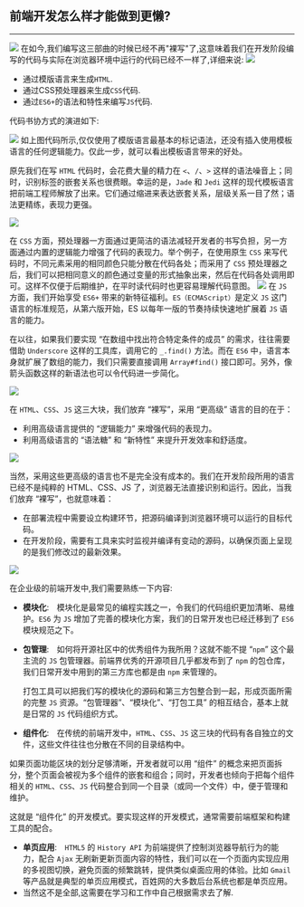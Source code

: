 ## 前端开发怎么样才能做到更懒?
---
![](/assets/article/2017-09-27_01.png)
在如今,我们编写这三部曲的时候已经不再"裸写"了,这意味着我们在开发阶段编写的代码与实际在浏览器环境中运行的代码已经不一样了,详细来说:
![](/assets/article/2017-09-27_02.png)

- 通过模版语言来生成```HTML```.
- 通过CSS预处理器来生成```CSS```代码.
- 通过```ES6+```的语法和特性来编写```JS```代码.

代码书协方式的演进如下:

![](/assets/article/2017-09-27_03.png)
如上图代码所示,仅仅使用了模版语言最基本的标记语法，还没有插入使用模板语言的任何逻辑能力。仅此一步，就可以看出模板语言带来的好处。

原先我们在写 ```HTML``` 代码时，会花费大量的精力在 ```<```、```/```、```>``` 这样的语法噪音上；同时，识别标签的嵌套关系也很费眼。幸运的是，```Jade``` 和 ```Jedi``` 这样的现代模板语言把前端工程师解放了出来。它们通过缩进来表达嵌套关系，层级关系一目了然；语法更精练，表现力更强。


![](/assets/article/2017-09-27_04.png)

在 ```CSS``` 方面，预处理器一方面通过更简洁的语法减轻开发者的书写负担，另一方面通过内置的逻辑能力增强了代码的表现力。举个例子，在使用原生 ```CSS``` 来写代码时，不同元素采用的相同颜色只能分散在代码各处；而采用了 ```CSS``` 预处理器之后，我们可以把相同意义的颜色通过变量的形式抽象出来，然后在代码各处调用即可。这样不仅便于后期维护，在平时读代码时也更容易理解代码意图。
![](/assets/article/2017-09-27_05.png)
在 ```JS``` 方面，我们开始享受 ```ES6+``` 带来的新特征福利。```ES（ECMAScript）```是定义 ```JS``` 这门语言的标准规范，从第六版开始，ES 以每年一版的节奏持续快速地扩展着 ```JS``` 语言的能力。

在以往，如果我们要实现 “在数组中找出符合特定条件的成员” 的需求，往往需要借助 ```Underscore``` 这样的工具库，调用它的 ```_.find()``` 方法。而在 ```ES6``` 中，语言本身就扩展了数组的能力，我们只需要直接调用 ```Array#find()``` 接口即可。另外，像箭头函数这样的新语法也可以令代码进一步简化。

![](/assets/article/2017-09-27_06.png)

在 ```HTML```、```CSS```、```JS``` 这三大块，我们放弃 “裸写”，采用 “更高级” 语言的目的在于：
- 利用高级语言提供的 “逻辑能力” 来增强代码的表现力。
- 利用高级语言的 “语法糖” 和 “新特性” 来提升开发效率和舒适度。

![](/assets/article/2017-09-27_07.png)

当然，采用这些更高级的语言也不是完全没有成本的。我们在开发阶段所用的语言已经不是纯粹的 HTML、CSS、JS 了，浏览器无法直接识别和运行。因此，当我们放弃 “裸写”，也就意味着：
- 在部署流程中需要设立构建环节，把源码编译到浏览器环境可以运行的目标代码。
- 在开发阶段，需要有工具来实时监视并编译有变动的源码，以确保页面上呈现的是我们修改过的最新效果。

![](/assets/article/2017-09-27_08.png)


在企业级的前端开发中,我们需要熟练一下内容:
- **模块化**:　模块化是最常见的编程实践之一，令我们的代码组织更加清晰、易维护。```ES6``` 为 ```JS``` 增加了完善的模块化方案，我们的日常开发也已经迁移到了 ```ES6``` 模块规范之下。
- **包管理**:　如何将开源社区中的优秀组件为我所用？这就不能不提 “```npm```” 这个最主流的 ```JS``` 包管理器。前端界优秀的开源项目几乎都发布到了 ```npm``` 的包仓库，我们日常开发中用到的第三方库也都是由 ```npm``` 来管理的。

    打包工具可以把我们写的模块化的源码和第三方包整合到一起，形成页面所需的完整 ```JS``` 资源。“包管理器”、“模块化”、“打包工具” 的相互结合，基本上就是日常的 ```JS``` 代码组织方式。
- **组件化**:　在传统的前端开发中，```HTML```、```CSS```、```JS``` 这三块的代码有各自独立的文件，这些文件往往也分散在不同的目录结构中。

如果页面功能区块的划分足够清晰，开发者就可以用 “组件” 的概念来把页面拆分，整个页面会被视为多个组件的嵌套和组合；同时，开发者也倾向于把每个组件相关的 ```HTML```、```CSS```、```JS``` 代码整合到同一个目录（或同一个文件）中，便于管理和维护。

这就是 “组件化” 的开发模式。要实现这样的开发模式，通常需要前端框架和构建工具的配合。
- **单页应用**:　```HTML5``` 的 ```History API``` 为前端提供了控制浏览器导航行为的能力，配合 ```Ajax``` 无刷新更新页面内容的特性，我们可以在一个页面内实现应用的多视图切换，避免页面的频繁跳转，提供类似桌面应用的体验。比如 ```Gmail``` 等产品就是典型的单页应用模式，百姓网的大多数后台系统也都是单页应用。
- 当然这不是全部,这需要在学习和工作中自己根据需求去了解.

> 